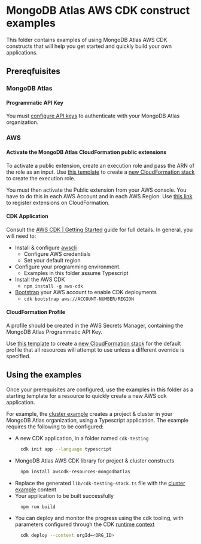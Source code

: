 #  MongoDB Atlas AWS CDK construct examples
This folder contains examples of using MongoDB Atlas AWS CDK constructs that will help you get started and quickly build your own applications.

## Prereqfuisites
### MongoDB Atlas
#### Programmatic API Key
You must [configure API keys](https://www.mongodb.com/docs/atlas/configure-api-access/#std-label-atlas-admin-api-access) to authenticate with your MongoDB Atlas organization.

### AWS
#### Activate the MongoDB Atlas CloudFormation public extensions
To activate a public extension, create an execution role and pass the ARN of the role as an input. Use [this template](https://github.com/mongodb/mongodbatlas-cloudformation-resources/blob/master/examples/execution-role.yaml) to create a [new CloudFormation stack](https://console.aws.amazon.com/cloudformation/home#/stacks/create) to create the execution role.

You must then activate the Public extension from your AWS console. You have to do this in each AWS Account and in each AWS Region. Use [this link](https://us-east-1.console.aws.amazon.com/cloudformation/home#/registry/public-extensions?visibility=PUBLIC&type=RESOURCE&category=AWS_TYPES) to register extensions on CloudFormation.

#### CDK Application
Consult the [AWS CDK | Getting Started](https://docs.aws.amazon.com/cdk/v2/guide/getting_started.html) guide for full details. In general, you will need to:
* Install & configure [awscli](https://docs.aws.amazon.com/cli/latest/userguide/getting-started-install.html) 
  * Configure AWS credentials
  * Set your default region
* Configure your programming environment. 
  * Examples in this folder assume Typescript
* Install the AWS CDK
  * `npm install -g aws-cdk`
* [Bootstrap](https://docs.aws.amazon.com/cdk/v2/guide/bootstrapping.html) your AWS account to enable CDK deployments
  * `cdk bootstrap aws://ACCOUNT-NUMBER/REGION`

#### CloudFormation Profile
A profile should be created in the AWS Secrets Manager, containing the MongoDB Atlas Programmatic API Key.

Use [this template](../profile-secret.yaml) to create a [new CloudFormation stack](https://console.aws.amazon.com/cloudformation/home#/stacks/create) for the default profile that all resources will attempt to use unless a different override is specified.

## Using the examples
Once your prerequisites are configured, use the examples in this folder as a starting template for a resource to quickly create a new AWS cdk application.

For example, the [cluster example](/l1-resources/cluster.ts) creates a project & cluster in your MongoDB Atlas organization, using a Typescript application. The example requires the following to be configured:
* A new CDK application, in a folder named `cdk-testing`
  ```bash
    cdk init app --language typescript
  ```
* MongoDB Atlas AWS CDK library for project & cluster constructs
  ```bash
    npm install awscdk-resources-mongodbatlas
  ```
* Replace the generated `lib/cdk-testing-stack.ts` file with the [cluster example](/l1-resources/cluster.ts) content
* Your application to be built successfully
  ```bash
    npm run build
  ```
* You can deploy and monitor the progress using the cdk tooling, with parameters configured through the CDK [runtime context](https://docs.aws.amazon.com/cdk/v2/guide/context.html)
  ```bash
    cdk deploy --context orgId=<ORG_ID>
  ```

